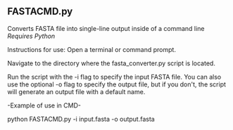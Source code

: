 
   FASTACMD.py
--------------------------------------------------
Converts FASTA file into single-line output inside of a command line
*Requires Python* 

Instructions for use: 
Open a terminal or command prompt.

Navigate to the directory where the fasta_converter.py script is located. 

Run the script with the -i flag to specify the input FASTA file. You can also use the optional -o flag to specify the output file, but if you don't, the script will generate an output file with a default name.


-Example of use in CMD-

python FASTACMD.py -i input.fasta -o output.fasta
